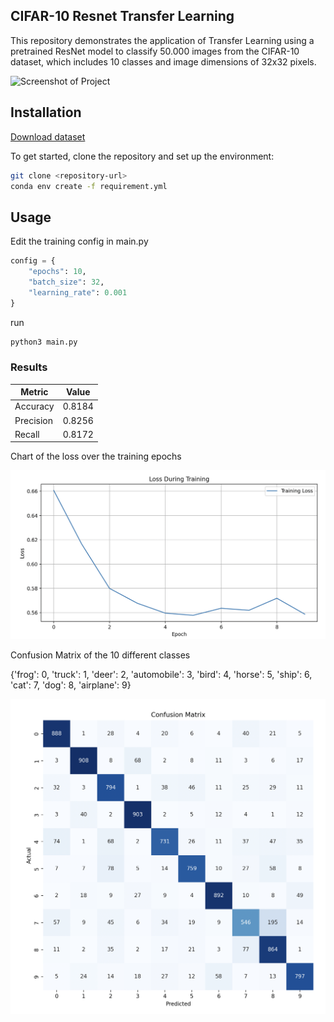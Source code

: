 
## CIFAR-10 Resnet Transfer Learning


This repository demonstrates the application of Transfer Learning using a pretrained ResNet model to classify 50.000 images from the CIFAR-10 dataset, which includes 10 classes and image dimensions of 32x32 pixels.

![Screenshot of Project](https://production-media.paperswithcode.com/datasets/4fdf2b82-2bc3-4f97-ba51-400322b228b1.png)

## Installation

[Download dataset](https://drive.google.com/file/d/1e8IbPE--6VVRl-nAi6DkA3H14GoGTYNm/view?usp=sharing)

To get started, clone the repository and set up the environment:

```bash
git clone <repository-url>
conda env create -f requirement.yml
```

## Usage
Edit the training config in main.py

```python
config = {
    "epochs": 10,
    "batch_size": 32,
    "learning_rate": 0.001
}
```

run
```bash
python3 main.py
```

### Results

| Metric    | Value     |
|-----------|-----------|
| Accuracy  | 0.8184    |
| Precision | 0.8256    |
| Recall    | 0.8172    |

Chart of the loss over the training epochs

![Project Architecture](train_process1.png)

Confusion Matrix of the 10 different classes

{'frog': 0, 'truck': 1, 'deer': 2, 'automobile': 3, 'bird': 4, 'horse': 5, 'ship': 6, 'cat': 7, 'dog': 8, 'airplane': 9}

![Project Architecture](conf_matrix1.png)



